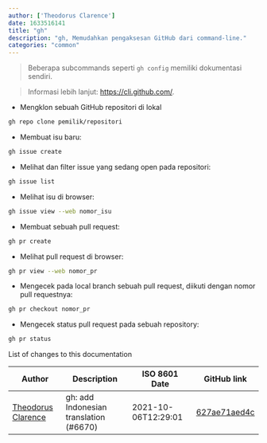 ```yaml
---
author: ['Theodorus Clarence']
date: 1633516141
title: "gh"
description: "gh, Memudahkan pengaksesan GitHub dari command-line."
categories: "common"
---
```

> Beberapa subcommands seperti `gh config` memiliki dokumentasi sendiri.

> Informasi lebih lanjut: <https://cli.github.com/>.

- Mengklon sebuah GitHub repositori di lokal

```bash
gh repo clone pemilik/repositori
```

- Membuat isu baru:

```bash
gh issue create
```

- Melihat dan filter issue yang sedang open pada repositori:

```bash
gh issue list
```

- Melihat isu di browser:

```bash
gh issue view --web nomor_isu
```

- Membuat sebuah pull request:

```bash
gh pr create
```

- Melihat pull request di browser:

```bash
gh pr view --web nomor_pr
```

- Mengecek pada local branch sebuah pull request, diikuti dengan nomor pull requestnya:

```bash
gh pr checkout nomor_pr
```

- Mengecek status pull request pada sebuah repository:

```bash
gh pr status
```
List of changes to this documentation


Author | Description | ISO 8601 Date | GitHub link
------|-----|-----|-----
[Theodorus Clarence](mailto:55318172+theodorusclarence@users.noreply.github.com) | gh: add Indonesian translation (#6670) | 2021-10-06T12:29:01 | [627ae71aed4c](https://github.com/tldr-pages/tldr/commit/627ae71aed4c22f69cca8e3a234b69aa67163435)


